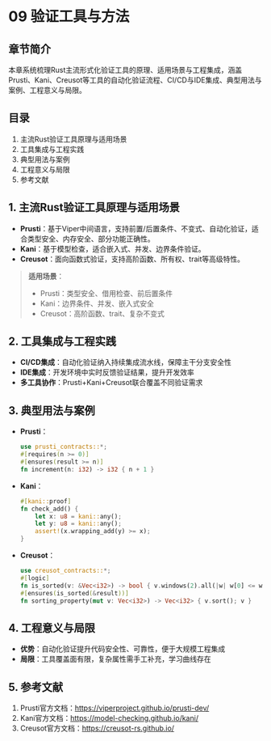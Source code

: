 # 09 验证工具与方法

## 章节简介

本章系统梳理Rust主流形式化验证工具的原理、适用场景与工程集成，涵盖Prusti、Kani、Creusot等工具的自动化验证流程、CI/CD与IDE集成、典型用法与案例、工程意义与局限。

## 目录

1. 主流Rust验证工具原理与适用场景
2. 工具集成与工程实践
3. 典型用法与案例
4. 工程意义与局限
5. 参考文献

## 1. 主流Rust验证工具原理与适用场景

- **Prusti**：基于Viper中间语言，支持前置/后置条件、不变式、自动化验证，适合类型安全、内存安全、部分功能正确性。
- **Kani**：基于模型检查，适合嵌入式、并发、边界条件验证。
- **Creusot**：面向函数式验证，支持高阶函数、所有权、trait等高级特性。

> **适用场景**：
>
> - Prusti：类型安全、借用检查、前后置条件
> - Kani：边界条件、并发、嵌入式安全
> - Creusot：高阶函数、trait、复杂不变式

## 2. 工具集成与工程实践

- **CI/CD集成**：自动化验证纳入持续集成流水线，保障主干分支安全性
- **IDE集成**：开发环境中实时反馈验证结果，提升开发效率
- **多工具协作**：Prusti+Kani+Creusot联合覆盖不同验证需求

## 3. 典型用法与案例

- **Prusti**：

  ```rust
  use prusti_contracts::*;
  #[requires(n >= 0)]
  #[ensures(result >= n)]
  fn increment(n: i32) -> i32 { n + 1 }
  ```

- **Kani**：

  ```rust
  #[kani::proof]
  fn check_add() {
      let x: u8 = kani::any();
      let y: u8 = kani::any();
      assert!(x.wrapping_add(y) >= x);
  }
  ```

- **Creusot**：

  ```rust
  use creusot_contracts::*;
  #[logic]
  fn is_sorted(v: &Vec<i32>) -> bool { v.windows(2).all(|w| w[0] <= w[1]) }
  #[ensures(is_sorted(&result))]
  fn sorting_property(mut v: Vec<i32>) -> Vec<i32> { v.sort(); v }
  ```

## 4. 工程意义与局限

- **优势**：自动化验证提升代码安全性、可靠性，便于大规模工程集成
- **局限**：工具覆盖面有限，复杂属性需手工补充，学习曲线存在

## 5. 参考文献

1. Prusti官方文档：<https://viperproject.github.io/prusti-dev/>
2. Kani官方文档：<https://model-checking.github.io/kani/>
3. Creusot官方文档：<https://creusot-rs.github.io/>
